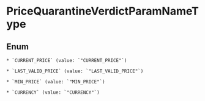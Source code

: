 
# PriceQuarantineVerdictParamNameType

## Enum


    * `CURRENT_PRICE` (value: `"CURRENT_PRICE"`)

    * `LAST_VALID_PRICE` (value: `"LAST_VALID_PRICE"`)

    * `MIN_PRICE` (value: `"MIN_PRICE"`)

    * `CURRENCY` (value: `"CURRENCY"`)



